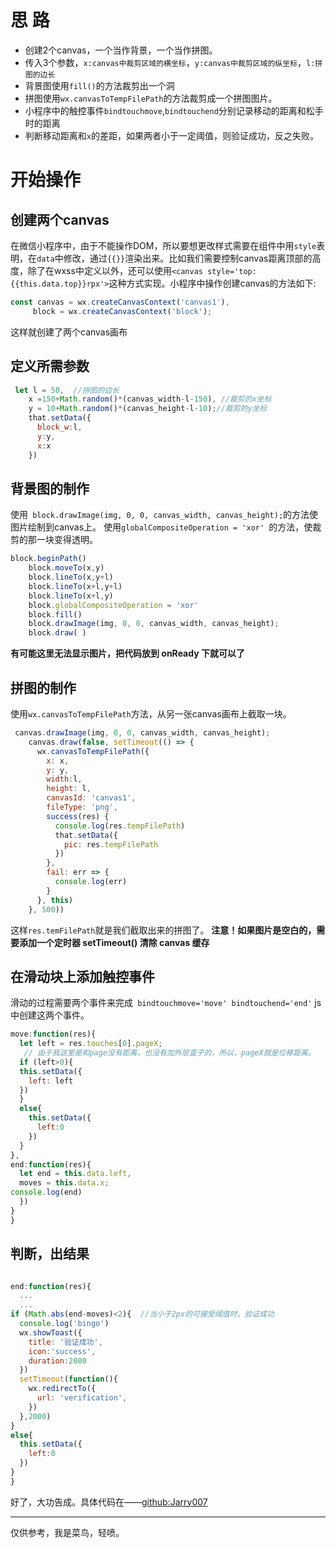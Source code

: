 # 思 路
- 创建2个canvas，一个当作背景，一个当作拼图。
- 传入3个参数，`x:canvas中裁剪区域的横坐标`，`y:canvas中裁剪区域的纵坐标`，`l:拼图的边长`
- 背景图使用`fill()`的方法裁剪出一个洞
- 拼图使用`wx.canvasToTempFilePath`的方法裁剪成一个拼图图片。
- 小程序中的触控事件`bindtouchmove`,`bindtouchend`分别记录移动的距离和松手时的距离
- 判断移动距离和`x`的差距，如果两者小于一定阈值，则验证成功，反之失败。

# 开始操作
## 创建两个canvas
在微信小程序中，由于不能操作DOM，所以要想更改样式需要在组件中用`style`表明，在`data`中修改，通过`{{}}`渲染出来。比如我们需要控制canvas距离顶部的高度，除了在wxss中定义以外，还可以使用`<canvas style='top:{{this.data.top}}rpx'>`这种方式实现。小程序中操作创建canvas的方法如下:
```javascript
const canvas = wx.createCanvasContext('canvas1'),
     block = wx.createCanvasContext('block');
```
这样就创建了两个canvas画布

## 定义所需参数
```javascript
 let l = 50,  //拼图的边长
    x =150+Math.random()*(canvas_width-l-150), //裁剪的x坐标
    y = 10+Math.random()*(canvas_height-l-10);//裁剪的y坐标
    that.setData({
      block_w:l,
      y:y,
      x:x
    })
```
## 背景图的制作
使用` block.drawImage(img, 0, 0, canvas_width, canvas_height);`的方法使图片绘制到canvas上。
使用`globalCompositeOperation = 'xor' `的方法，使裁剪的那一块变得透明。

```javascript
block.beginPath()
    block.moveTo(x,y)
    block.lineTo(x,y+l)
    block.lineTo(x+l,y+l)
    block.lineTo(x+l,y)
    block.globalCompositeOperation = 'xor' 
    block.fill()
    block.drawImage(img, 0, 0, canvas_width, canvas_height);
    block.draw( ) 
```
**有可能这里无法显示图片，把代码放到 onReady 下就可以了**

## 拼图的制作
使用`wx.canvasToTempFilePath`方法，从另一张canvas画布上截取一块。
```javascript
 canvas.drawImage(img, 0, 0, canvas_width, canvas_height);
    canvas.draw(false, setTimeout(() => {
      wx.canvasToTempFilePath({
        x: x,
        y: y,
        width:l,
        height: l,
        canvasId: 'canvas1',
        fileType: 'png',
        success(res) {
          console.log(res.tempFilePath)
          that.setData({
            pic: res.tempFilePath
          })
        },
        fail: err => {
          console.log(err)
        }
      }, this)
    }, 500))
```
这样`res.temFilePath`就是我们截取出来的拼图了。
**注意！如果图片是空白的，需要添加一个定时器 setTimeout() 清除 canvas 缓存**
## 在滑动块上添加触控事件
滑动的过程需要两个事件来完成` bindtouchmove='move' bindtouchend='end'`
js中创建这两个事件。
```javascript
move:function(res){
  let left = res.touches[0].pageX;
   // 由于我这里是和page没有距离，也没有加外层盒子的，所以，pageX就是位移距离。
  if (left>0){
  this.setData({
    left: left
  })
  }
  else{
    this.setData({
      left:0
    })
  }
},
end:function(res){
  let end = this.data.left,
  moves = this.data.x;
console.log(end)
  })
}
}
```
## 判断，出结果
```javascript

end:function(res){
  ...
  ...
if (Math.abs(end-moves)<2){  //当小于2px的可接受阈值时，验证成功
  console.log('bingo')
  wx.showToast({
    title: '验证成功',
    icon:'success',
    duration:2000
  })
  setTimeout(function(){
    wx.redirectTo({
      url: 'verification',
    })
  },2000)
}
else{
  this.setData({
    left:0
  })
}
}

```
好了，大功告成。具体代码在——[github:Jarry007](https://github.com/Jarry007/novice/tree/master/MP(%E5%BE%AE%E4%BF%A1%E5%B0%8F%E7%A8%8B%E5%BA%8F)/pages/index)

---
仅供参考，我是菜鸟，轻喷。
